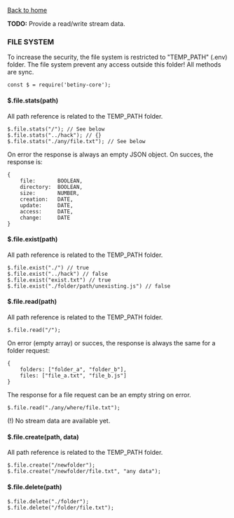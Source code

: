 
[Back to home](../../README.md)

**TODO:** Provide a read/write stream data.

### FILE SYSTEM
To increase the security, the file system is restricted to "TEMP_PATH" (.env) folder.
The file system prevent any access outside this folder! All methods are sync.

    const $ = require('betiny-core'); 

#### $.file.stats(path)
All path reference is related to the TEMP_PATH folder.

    $.file.stats("/"); // See below
    $.file.stats("../hack"); // {} 
    $.file.stats("./any/file.txt"); // See below

On error the response is always an empty JSON object. On succes, the response is:

    {
        file:       BOOLEAN,
        directory:  BOOLEAN,
        size:       NUMBER,
        creation:   DATE,
        update:     DATE,
        access:     DATE,
        change:     DATE
    }
   

#### $.file.exist(path)
All path reference is related to the TEMP_PATH folder.

    $.file.exist("./") // true
    $.file.exist("../hack") // false
    $.file.exist("exist.txt") // true
    $.file.exist("./folder/path/unexisting.js") // false

#### $.file.read(path)
All path reference is related to the TEMP_PATH folder.

    $.file.read("/");

On error (empty array) or succes, the response is always the same for a folder request:

    {
        folders: ["folder_a", "folder_b"],
        files: ["file_a.txt", "file_b.js"]
    }

The response for a file request can be an empty string on error.

    $.file.read("./any/where/file.txt");

(!) No stream data are available yet.


#### $.file.create(path, data)
All path reference is related to the TEMP_PATH folder.

    $.file.create("/newfolder");
    $.file.create("/newfolder/file.txt", "any data");

    

#### $.file.delete(path)
 
    $.file.delete("./folder");
    $.file.delete("/folder/file.txt");